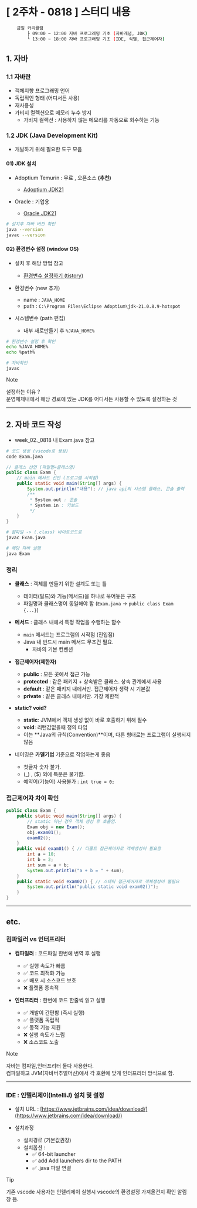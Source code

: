 # [ 2주차 - 0818 ] 스터디 내용

```bash
    금일 커리큘럼
        ├ 09:00 ~ 12:00 자바 프로그래밍 기초 (자바개념, JDK)
        └ 13:00 ~ 18:00 자바 프로그래밍 기초 (IDE, 식별, 접근제어자)
```


## 1. 자바

### 1.1 자바란
* 객체지향 프로그래밍 언어
* 독립적인 형태 (어디서든 사용)
* 재사용성
* 가비지 컬렉션으로 메모리 누수 방지
    - 가비지 컬렉션 : 사용하지 않는 메모리를 자동으로 회수하는 기능

### 1.2 JDK (Java Development Kit)
* 개발하기 위해 필요한 도구 모음

#### 01) JDK 설치

* Adoptium Temurin : 무료 , 오픈소스 **(추천)**
    - [Adoptium JDK21](https://adoptium.net/temurin/releases)

* Oracle : 기업용
    - [Oracle JDK21](https://www.oracle.com/kr/java/technologies/downloads/#java21)


```bash
# 설치후 자바 버전 확인
java --version
javac --version
```

#### 02) 환경변수 설정 (window OS)

* 설치 후 해당 방법 참고
    - [환경변수 설정하기 (tistory)](https://vmpo.tistory.com/6)

*  환경변수 (new 추가)
    - name : `JAVA_HOME`
    - path : `C:\Program Files\Eclipse Adoptium\jdk-21.0.8.9-hotspot`
* 시스템변수 (path 편집)
    -  내부 새로만들기 후 `%JAVA_HOME%`

```bash
# 환경변수 설정 후 확인
echo %JAVA_HOME%
echo %path%

# 자바확인
javac
```

> [!NOTE] 
> 설정하는 이유 ? <br>
> 운영체제내에서 해당 경로에 있는 JDK를 어디서든 사용할 수 있도록 설정하는 것

---

## 2. 자바 코드 작성

* week_02._0818 내 Exam.java 참고
```bash
# 코드 생성 (vscode로 생성)
code Exam.java
```
```java
// 클래스 선언 (파일명=클래스명)
public class Exam {
    // main 메서드 선언 (프로그램 시작점)
    public static void main(String[] args) {
        System.out.println("내용"); // java api의 시스템 클래스, 콘솔 출력
        /**
         * System.out : 콘솔
         * System.in : 키보드
         */
    }
}
```
```bash
# 컴파일 -> (.class) 바이트코드로
javac Exam.java

# 해당 자바 실행
java Exam
```

### 정리
* **클래스** : 객체를 만들기 위한 설계도 또는 틀
    - 데이터(필드)와 기능(메서드)을 하나로 묶어놓은 구조
    - 파일명과 클래스명이 동일해야 함 (`Exam.java` → `public class Exam {...}`)

* **메서드** : 클래스 내에서 특정 작업을 수행하는 함수
    - `main` 메서드는 프로그램의 시작점 (진입점)
    - Java 내 반드시 main 메서드 무조건 필요. 
        - 자바의 기본 컨벤션

* **접근제어자(제한자)**
    - **public** : 모든 곳에서 접근 가능
    - **protected** : 같은 패키지 + 상속받은 클래스. 상속 관계에서 사용 
    - **default** : 같은 패키지 내에서만. 접근제어자 생략 시 기본값
    - **private** : 같은 클래스 내에서만. 가장 제한적 

* **static? void?**
    - **static**: JVM에서 객체 생성 없이 바로 호출하기 위해 필수
    - **void**: 리턴값없을때 정의 타입
    - 이는 **Java의 규칙(Convention)**이며, 다른 형태로는 프로그램이 실행되지 않음

* 네이밍은 **카멜기법** 기준으로 작업하는게 좋음
    - 첫글자 숫자 불가.
    - (_) , ($) 외에 특문은 불가함.
    - 예약어(기능어) 사용불가 : `int true = 0;`

### 접근제어자 차이 확인
```java
public class Exam {
    public static void main(String[] args) {
        // static 아닌 경우 객체 생성 후 호출임.
        Exam obj = new Exam();
        obj.exam01();
        exam02();
    }
    public void exam01() { // 디폴트 접근제어자로 객체생성이 필요함
        int a = 10;
        int b = 2;
        int sum = a + b;
        System.out.println("a + b = " + sum);
    }
    public static void exam02() { // 스태틱 접근제어자로 객체생성이 불필요
        System.out.println("public static void exam02()");
    }
}
```

---

## etc.

### 컴파일러 vs 인터프리터

* **컴파일러** : 코드파일 한번에 번역 후 실행
    - ✅ 실행 속도가 빠름
    - ✅ 코드 최적화 가능
    - ✅ 배포 시 소스코드 보호
    - ❌ 플랫폼 종속적

* **인터프리터** : 한번에 코드 한줄씩 읽고 실행
    - ✅ 개발이 간편함 (즉시 실행)
    - ✅ 플랫폼 독립적
    - ✅ 동적 기능 지원
    - ❌ 실행 속도가 느림
    - ❌ 소스코드 노출

> [!NOTE] 
> 자바는 컴파일,인터프리터 둘다 사용한다. <br>
> 컴파일하고 JVM(자바버추얼머신)에서 각 호환에 맞게 인터프리터 방식으로 함.

---

### IDE : 인텔리제이(IntelliJ) 설치 및 설정

* 설치 URL : [https://www.jetbrains.com/idea/download/](https://www.jetbrains.com/idea/download/)


* 설치과정
    - 설치경로 (기본값권장)
    - 설치옵션 : 
        - ✅ 64-bit launcher
        - ✅ add Add launchers dir to the PATH
        - ✅ .java 파일 연결

> [!TIP]
> 기존 vscode 사용자는 인텔리제이 실행시 vscode의 환경설정 가져올건지 확인 알림창 뜸.

